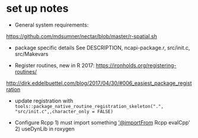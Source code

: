 <!-- README.md is generated from README.Rmd. Please edit that file -->
set up notes
============

-   General system requirements:

<https://github.com/mdsumner/nectar/blob/master/r-spatial.sh>

-   package specific details See DESCRIPTION, ncapi-package.r, src/init.c, src/Makevars

-   Register routines, new in R 2017: <https://ironholds.org/registering-routines/>

<http://dirk.eddelbuettel.com/blog/2017/04/30/#006_easiest_package_registration>

-   update registration with `tools::package_native_routine_registration_skeleton(".", "src/init.c",,character_only = FALSE)`

-   Configure Rcpp 1) must import something <'@importFrom> Rcpp evalCpp' 2) useDynLib in roxygen

